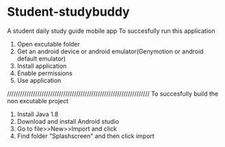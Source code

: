 # Student-studybuddy
A student daily study guide mobile app
To succesfully run this application
1. Open excutable folder
2. Get an android device or android emulator(Genymotion or android default emulator)
3. Install application 
4. Enable permissions 
5. Use application

//////////////////////////////////////////////////////////////////
To succesfully build the non excutable project 
1. Install Java 1.8
2. Download and install Android studio
3. Go to file>>New>>Import and click
4. Find folder "Splashscreen" and then click import
